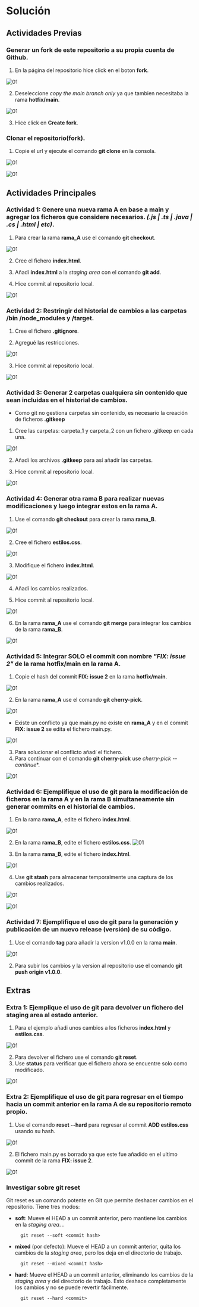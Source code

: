 # Solución

## Actividades Previas
  

### Generar un **fork** de este repositorio a su propia cuenta de Github.
  
1. En la página del repositorio hice click en el boton **fork**.
   
![01](./images/captura_1.png)

2. Deseleccione *copy the main branch only* ya que tambien necesitaba la rama **hotfix/main**.
   
![01](./images/captura_2.png)
 

3. Hice click en **Create fork**.
  
### Clonar el repositorio(fork).

1. Copie el url y ejecute el comando **git clone** en la consola.
   
![01](./images/captura_3.png)
   
![01](./images/captura_4.png)


## Actividades Principales
  

### Actividad 1: Genere una **nueva rama A** en base a **main** y agregar los ficheros que considere necesarios. *(.js | .ts | .java | .cs | .html | etc)*.

1. Para crear la rama **rama_A** use el comando **git checkout**.
   
![01](./images/captura_5.png)

2. Cree el fichero **index.html**.
   
3. Añadí **index.html** a la *staging area* con el comando **git add**.
   
4. Hice commit al repositorio local.
   
![01](./images/captura_6.png)


  
### Actividad 2: Restringir del historial de cambios a las carpetas **/bin**  **/node_modules** y **/target**.

1. Cree el fichero **.gitignore**.
   
2. Agregué las restricciones.
   
![01](./images/captura_7.png)

3. Hice commit al repositorio local.
   
![01](./images/captura_8.png)

  

### Actividad 3: Generar 2 carpetas cualquiera sin contenido que sean incluidas en el historial de cambios.

   * Como git no gestiona carpetas sin contenido, es necesario la creación de ficheros **.gitkeep**
   
1. Cree las carpetas: carpeta_1 y carpeta_2 con un fichero .gitkeep en cada una.
   
![01](./images/captura_9.png)

2. Añadi los archivos **.gitkeep** para así añadir las carpetas.
   
3. Hice commit al repositorio local.
   
![01](./images/captura_10.png)

  

### Actividad 4: Generar **otra rama B** para realizar nuevas modificaciones y luego integrar estos en la **rama A**.

1. Use el comando **git checkout** para crear la rama **rama_B**.
   
![01](./images/captura_11.png)

2. Cree el fichero **estilos.css**.
   
![01](./images/captura_12.png)

3. Modifique el fichero **index.html**.
   
![01](./images/captura_13.png)

4. Añadí los cambios realizados.
   
5. Hice commit al repositorio local.
   
![01](./images/captura_14.png)  
   
6. En la rama **rama_A** use el comando **git merge** para integrar los cambios de la rama **rama_B**.
   
![01](./images/captura_15.png)



### Actividad 5: Integrar **SOLO** el commit con nombre *"FIX: issue 2"* de la rama **hotfix/main** en la **rama A**.

1. Copie el hash del commit **FIX: issue 2** en la rama **hotfix/main**.
   
![01](./images/captura_16.png)  

2. En la rama **rama_A** use el comando **git cherry-pick**.
   
![01](./images/captura_17.png)

* Existe un conflicto ya que main.py no existe en **rama_A** y en el commit **FIX: issue 2** se edita el fichero main.py.
   
![01](./images/captura_18.png)

3. Para solucionar el conflicto añadí el fichero.
4. Para continuar con el comando **git cherry-pick** use *cherry-pick --continue**.
   
![01](./images/captura_19.png)
  


### Actividad 6: Ejemplifique el uso de git para la modificación de ficheros en la rama A y en la rama B simultaneamente **sin generar commits en el historial de cambios**.

1. En la rama **rama_A**, edite el fichero **index.html**.
   
![01](./images/captura_20.png)

2. En la rama **rama_B**, edite el fichero **estilos.css**.
![01](./images/captura_22.png)

3. En la rama **rama_B**, edite el fichero **index.html**.
   
![01](./images/captura_23.png)

4. Use **git stash** para almacenar temporalmente una captura de los cambios realizados.
   
![01](./images/captura_21.png)
   
![01](./images/captura_24.png)
  

### Actividad 7: Ejemplifique el uso de git para la generación y publicación de un **nuevo release (versión)** de su código.

  
1. Use el comando **tag** para añadir la version v1.0.0 en la rama **main**.
   
![01](./images/captura_32.png)

2. Para subir los cambios y la version al repositorio use el comando **git push origin v1.0.0**.
   

## Extras
  

### Extra 1: Ejemplique el uso de git para devolver un fichero del **staging area** al estado anterior.

1. Para el ejemplo añadi unos cambios a los ficheros **index.html** y **estilos.css**.
   
![01](./images/captura_26.png)

2. Para devolver el fichero use el comando **git reset**.
2. Use **status** para verificar que el fichero ahora se encuentre solo como modificado.
   
![01](./images/captura_27.png)
  

### Extra 2: Ejemplifique el uso de git para regresar en el tiempo hacia un **commit anterior en la rama A** de su repositorio remoto propio.

1. Use el comando **reset --hard** para regresar al commit **ADD estilos.css** usando su hash.
   
![01](./images/captura_28.png)

2. El fichero main.py es borrado ya que este fue añadido en el ultimo commit de la rama **FIX: issue 2**.
   
![01](./images/captura_29.png)

  

### Investigar sobre **git reset**

Git reset es un comando potente en Git que permite deshacer cambios en el repositorio. Tiene tres modos:

* **soft**: Mueve el HEAD a un commit anterior, pero mantiene los cambios en la *staging area*. .

        git reset --soft <commit hash>

* **mixed** (por defecto): Mueve el HEAD a un commit anterior, quita los cambios de la *staging area*, pero los deja en el directorio de trabajo.

        git reset --mixed <commit hash>

* **hard**: Mueve el HEAD a un commit anterior, eliminando los cambios de la *staging area* y del directorio de trabajo. Esto deshace completamente los cambios y no se puede revertir fácilmente.

        git reset --hard <commit>
